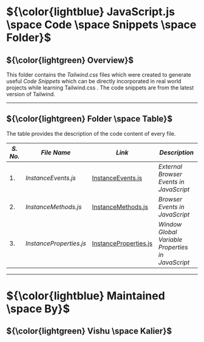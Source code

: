 # ${\color{lightblue} JavaScript.js \space Code \space Snippets \space Folder}$

## ${\color{lightgreen} Overview}$

This folder contains the *Tailwind.css* files which were created to generate useful *Code Snippets* which can be directly incorporated in real world
projects while learning Tailwind.css . The code snippets are from the latest version of Tailwind.

------

## ${\color{lightgreen} Folder \space Table}$

The table provides the description of the code content of every file.

| ***S. No.*** | ***File Name*** | ***Link*** | ***Description*** |
|-|-|-|-|
| 1. | *InstanceEvents.js* | [InstanceEvents.js](https://github.com/VishuKalier2003/Web-Development/blob/main/JavaScript.js/Code%20Snippets/InstanceEvents.js) | *External Browser Events in JavaScript* |
| 2. | *InstanceMethods.js* | [InstanceMethods.js](https://github.com/VishuKalier2003/Web-Development/blob/main/JavaScript.js/Code%20Snippets/InstanceMethods.js) | *Browser Events in JavaScript* |
| 3. | *InstanceProperties.js* | [InstanceProperties.js](https://github.com/VishuKalier2003/Web-Development/blob/main/JavaScript.js/Code%20Snippets/InstanceProperties.js) | *Window Global Variable Properties in JavaScript* |

------


# ${\color{lightblue} Maintained \space By}$
## ${\color{lightgreen} Vishu \space Kalier}$
